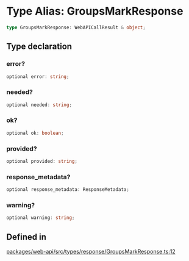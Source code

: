 # Type Alias: GroupsMarkResponse

```ts
type GroupsMarkResponse: WebAPICallResult & object;
```

## Type declaration

### error?

```ts
optional error: string;
```

### needed?

```ts
optional needed: string;
```

### ok?

```ts
optional ok: boolean;
```

### provided?

```ts
optional provided: string;
```

### response\_metadata?

```ts
optional response_metadata: ResponseMetadata;
```

### warning?

```ts
optional warning: string;
```

## Defined in

[packages/web-api/src/types/response/GroupsMarkResponse.ts:12](https://github.com/slackapi/node-slack-sdk/blob/main/packages/web-api/src/types/response/GroupsMarkResponse.ts#L12)
